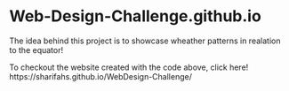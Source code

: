 # Web-Design-Challenge.github.io

<p> The idea behind this project is to showcase wheather patterns in realation to the equator!</p>

<p> To checkout the website created with the code above, click here! https://sharifahs.github.io/WebDesign-Challenge/</p>


